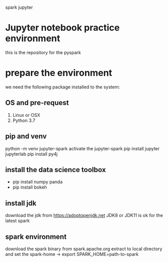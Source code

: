spark jupyter 

# Jupyter notebook practice environment 
this is the repository for the pyspark

# prepare the environment
we need the following package installed to the system:

## OS and pre-request 
1. Linux or OSX
2. Python 3.7

## pip and venv 
python -m venv jupyter-spark
activate the jupyter-spark
pip install jupyter jupyterlab
pip install py4j

## install the data science toolbox
* pip install numpy panda
* pip install bokeh

## install jdk
download the jdk from https://adoptopenjdk.net
JDK8 or JDK11 is ok for the latest spark

## spark environment
download the spark binary from spark.apache.org
extract to local directory and set the spark-home 
-> export SPARK_HOME=path-to-spark
